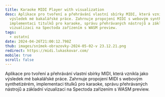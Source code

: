 ```yaml
---
title: Karaoke MIDI Player with visualization
desc: Aplikace pro tvoření a přehrávání vlastní sbírky MIDI, která vznikla jako
  výsledek mé bakalářské práce. Zahrnuje propojení MIDI s webovým synthetizérém,
  implementaci titulků pro karaoke, správu přehrávaných nástrojů a základní
  vizualizaci na Spectoda zařízením s WASM preview.
tags:
  - ostatní
date: 2024-04-26T21:00:12.798Z
thub: images/snímek-obrazovky-2024-05-02-v 23.12.21.png
redirect: https://midi.lukaskovar.com/
mobile: true
scroll: false
---
```

 ﻿Aplikace pro tvoření a přehrávání vlastní sbírky MIDI, která vznikla jako výsledek mé bakalářské práce. Zahrnuje propojení MIDI s webovým synthetizérém, implementaci titulků pro karaoke, správu přehrávaných nástrojů a základní vizualizaci na Spectoda zařízením s WASM preview.